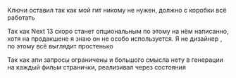 Ключи оставил так как мой гит никому не нужен, должно с коробки всё работать

Так как Next 13 скоро станет опциональным по этому на нём написанно, хотя на продакшене я знаю он не особо используется.
Я не дизайнер , по этому всё выглядит простенько

Так как апи запросы ограничены и большого смысла нету в генерации на каждый фильм странички, реализивал через состояния
